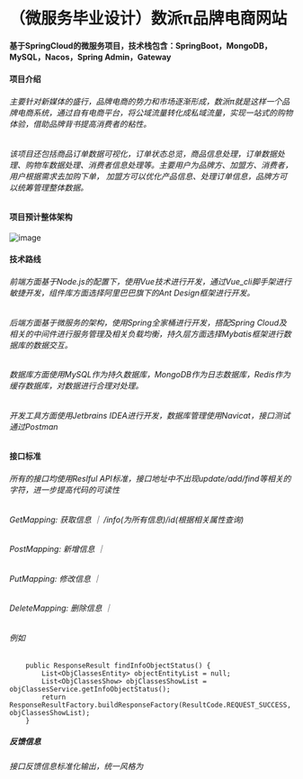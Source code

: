 # （微服务毕业设计）数派π品牌电商网站

#### 基于SpringCloud的微服务项目，技术栈包含：SpringBoot，MongoDB，MySQL，Nacos，Spring Admin，Gateway
#### 项目介绍

###### 主要针对新媒体的盛行，品牌电商的势力和市场逐渐形成，数派π就是这样一个品牌电商系统，通过自有电商平台，将公域流量转化成私域流量，实现一站式的购物体验，借助品牌背书提高消费者的粘性。
###### 该项目还包括商品订单数据可视化，订单状态总览，商品信息处理，订单数据处理、购物车数据处理、消费者信息处理等。主要用户为品牌方、加盟方、消费者，用户根据需求去加购下单， 加盟方可以优化产品信息、处理订单信息，品牌方可以统筹管理整体数据。

#### 项目预计整体架构
![image](https://github.com/queshuma/Trantal/assets/59001306/807c3710-a6ba-4584-8a94-88442c33753c)

#### 技术路线
###### 前端方面基于Node.js的配置下，使用Vue技术进行开发，通过Vue_cli脚手架进行敏捷开发，组件库方面选择阿里巴巴旗下的Ant Design框架进行开发。
###### 后端方面基于微服务的架构，使用Spring全家桶进行开发，搭配Spring Cloud及相关的中间件进行服务管理及相关负载均衡，持久层方面选择Mybatis框架进行数据库的数据交互。
###### 数据库方面使用MySQL作为持久数据库，MongoDB作为日志数据库，Redis作为缓存数据库，对数据进行合理对处理。
###### 开发工具方面使用Jetbrains IDEA进行开发，数据库管理使用Navicat，接口测试通过Postman

#### 接口标准
###### 所有的接口均使用Reslful API标准，接口地址中不出现update/add/find等相关的字符，进一步提高代码的可读性
###### GetMapping: 获取信息 ｜ /info(为所有信息)/id(根据相关属性查询)
###### PostMapping: 新增信息 ｜
###### PutMapping: 修改信息 ｜
###### DeleteMapping: 删除信息 ｜ 

###### 例如
```` @GetMapping("/info/objectStatus")
    public ResponseResult findInfoObjectStatus() {
        List<ObjClassesEntity> objectEntityList = null;
        List<ObjClassesShow> objClassesShowList = objClassesService.getInfoObjectStatus();
        return ResponseResultFactory.buildResponseFactory(ResultCode.REQUEST_SUCCESS, objClassesShowList);
    }
````

##### 反馈信息
###### 接口反馈信息标准化输出，统一风格为
